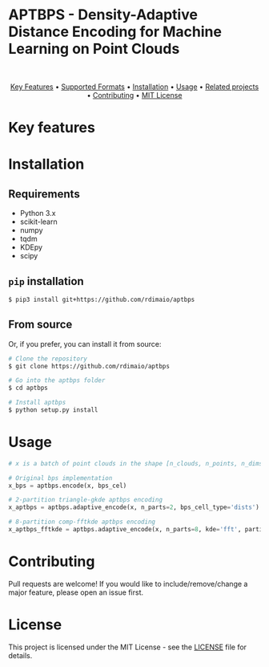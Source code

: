 # APTBPS - Density-Adaptive Distance Encoding for Machine Learning on Point Clouds

<div align="center">
&nbsp;&nbsp;

  <a href="#key-features">Key Features</a> •
  <a href="#supported-formats">Supported Formats</a> •
  <a href="#installation">Installation</a> •
  <a href="#usage">Usage</a> •
  <a href="#related-projects">Related projects</a> •
  <a href="#contributing">Contributing</a> •
  <a href="#license">MIT License</a>
</div>

# Key features

# Installation
## Requirements
- Python 3.x
- scikit-learn
- numpy
- tqdm
- KDEpy
- scipy

## `pip` installation
```bash
$ pip3 install git+https://github.com/rdimaio/aptbps
```

## From source

Or, if you prefer, you can install it from source:
```bash
# Clone the repository
$ git clone https://github.com/rdimaio/aptbps

# Go into the aptbps folder
$ cd aptbps

# Install aptbps
$ python setup.py install
```

# Usage
```python
# x is a batch of point clouds in the shape [n_clouds, n_points, n_dims]

# Original bps implementation
x_bps = aptbps.encode(x, bps_cel) 

# 2-partition triangle-gkde aptbps encoding
x_aptbps = aptbps.adaptive_encode(x, n_parts=2, bps_cell_type='dists')

# 8-partition comp-fftkde aptbps encoding
x_aptbps_fftkde = aptbps.adaptive_encode(x, n_parts=8, kde='fft', partitioning='comp', bps_cell_type='dists')

```

# Contributing
Pull requests are welcome! If you would like to include/remove/change a major feature, please open an issue first.

# License
This project is licensed under the MIT License - see the [LICENSE](LICENSE) file for details.
